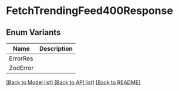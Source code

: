 # FetchTrendingFeed400Response

## Enum Variants

| Name | Description |
|---- | -----|
| ErrorRes |  |
| ZodError |  |

[[Back to Model list]](../README.md#documentation-for-models) [[Back to API list]](../README.md#documentation-for-api-endpoints) [[Back to README]](../README.md)


